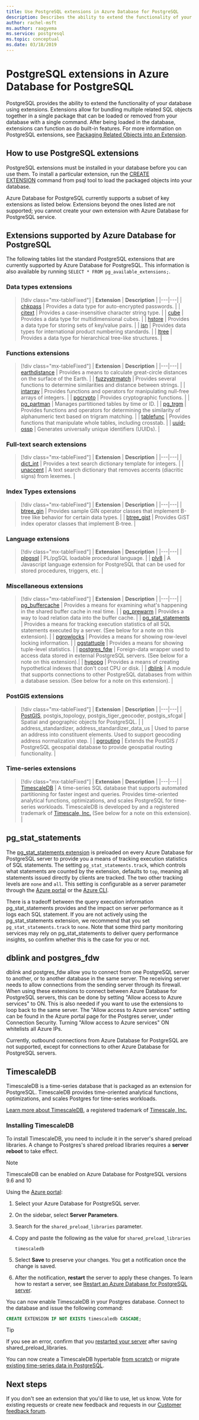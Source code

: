 ```yaml
---
title: Use PostgreSQL extensions in Azure Database for PostgreSQL
description: Describes the ability to extend the functionality of your database using extensions in Azure Database for PostgreSQL.
author: rachel-msft
ms.author: raagyema
ms.service: postgresql
ms.topic: conceptual
ms.date: 03/18/2019
---
```

# PostgreSQL extensions in Azure Database for PostgreSQL
PostgreSQL provides the ability to extend the functionality of your database using extensions. Extensions allow for bundling multiple related SQL objects together in a single package that can be loaded or removed from your database with a single command. After being loaded in the database, extensions can function as do built-in features. For more information on PostgreSQL extensions, see [Packaging Related Objects into an Extension](https://www.postgresql.org/docs/9.6/static/extend-extensions.html).

## How to use PostgreSQL extensions
PostgreSQL extensions must be installed in your database before you can use them. To install a particular extension, run the [CREATE EXTENSION](https://www.postgresql.org/docs/9.6/static/sql-createextension.html) command from psql tool to load the packaged objects into your database.

Azure Database for PostgreSQL currently supports a subset of key extensions as listed below. Extensions beyond the ones listed are not supported; you cannot create your own extension with Azure Database for PostgreSQL service.

## Extensions supported by Azure Database for PostgreSQL
The following tables list the standard PostgreSQL extensions that are currently supported by Azure Database for PostgreSQL. This information is also available by running `SELECT * FROM pg_available_extensions;`.

### Data types extensions

> [!div class="mx-tableFixed"]
> | **Extension** | **Description** |
> |---|---|
> | [chkpass](https://www.postgresql.org/docs/9.6/static/chkpass.html) | Provides a data type for auto-encrypted passwords. |
> | [citext](https://www.postgresql.org/docs/9.6/static/citext.html) | Provides a case-insensitive character string type. |
> | [cube](https://www.postgresql.org/docs/9.6/static/cube.html) | Provides a data type for multidimensional cubes. |
> | [hstore](https://www.postgresql.org/docs/9.6/static/hstore.html) | Provides a data type for storing sets of key/value pairs. |
> | [isn](https://www.postgresql.org/docs/9.6/static/isn.html) | Provides data types for international product numbering standards. |
> | [ltree](https://www.postgresql.org/docs/9.6/static/ltree.html) | Provides a data type for hierarchical tree-like structures. |

### Functions extensions

> [!div class="mx-tableFixed"]
> | **Extension** | **Description** |
> |---|---|
> | [earthdistance](https://www.postgresql.org/docs/9.6/static/earthdistance.html) | Provides a means to calculate great-circle distances on the surface of the Earth. |
> | [fuzzystrmatch](https://www.postgresql.org/docs/9.6/static/fuzzystrmatch.html) | Provides several functions to determine similarities and distance between strings. |
> | [intarray](https://www.postgresql.org/docs/9.6/static/intarray.html) | Provides functions and operators for manipulating null-free arrays of integers. |
> | [pgcrypto](https://www.postgresql.org/docs/9.6/static/pgcrypto.html) | Provides cryptographic functions. |
> | [pg\_partman](https://pgxn.org/dist/pg_partman/doc/pg_partman.html) | Manages partitioned tables by time or ID. |
> | [pg\_trgm](https://www.postgresql.org/docs/9.6/static/pgtrgm.html) | Provides functions and operators for determining the similarity of alphanumeric text based on trigram matching. |
> | [tablefunc](https://www.postgresql.org/docs/9.6/static/tablefunc.html) | Provides functions that manipulate whole tables, including crosstab. |
> | [uuid-ossp](https://www.postgresql.org/docs/9.6/static/uuid-ossp.html) | Generates universally unique identifiers (UUIDs). |

### Full-text search extensions

> [!div class="mx-tableFixed"]
> | **Extension** | **Description** |
> |---|---|
> | [dict\_int](https://www.postgresql.org/docs/9.6/static/dict-int.html) | Provides a text search dictionary template for integers. |
> | [unaccent](https://www.postgresql.org/docs/9.6/static/unaccent.html) | A text search dictionary that removes accents (diacritic signs) from lexemes. |

### Index Types extensions

> [!div class="mx-tableFixed"]
> | **Extension** | **Description** |
> |---|---|
> | [btree\_gin](https://www.postgresql.org/docs/9.6/static/btree-gin.html) | Provides sample GIN operator classes that implement B-tree like behavior for certain data types. |
> | [btree\_gist](https://www.postgresql.org/docs/9.6/static/btree-gist.html) | Provides GiST index operator classes that implement B-tree. |

### Language extensions

> [!div class="mx-tableFixed"]
> | **Extension** | **Description** |
> |---|---|
> | [plpgsql](https://www.postgresql.org/docs/9.6/static/plpgsql.html) | PL/pgSQL loadable procedural language. |
> | [plv8](https://plv8.github.io/) | A Javascript language extension for PostgreSQL that can be used for stored procedures, triggers, etc. |

### Miscellaneous extensions

> [!div class="mx-tableFixed"]
> | **Extension** | **Description** |
> |---|---|
> | [pg\_buffercache](https://www.postgresql.org/docs/9.6/static/pgbuffercache.html) | Provides a means for examining what's happening in the shared buffer cache in real time. |
> | [pg\_prewarm](https://www.postgresql.org/docs/9.6/static/pgprewarm.html) | Provides a way to load relation data into the buffer cache. |
> | [pg\_stat\_statements](https://www.postgresql.org/docs/9.6/static/pgstatstatements.html) | Provides a means for tracking execution statistics of all SQL statements executed by a server. (See below for a note on this extension). |
> | [pgrowlocks](https://www.postgresql.org/docs/9.6/static/pgrowlocks.html) | Provides a means for showing row-level locking information. |
> | [pgstattuple](https://www.postgresql.org/docs/9.6/static/pgstattuple.html) | Provides a means for showing tuple-level statistics. |
> | [postgres\_fdw](https://www.postgresql.org/docs/9.6/static/postgres-fdw.html) | Foreign-data wrapper used to access data stored in external PostgreSQL servers. (See below for a note on this extension).|
> | [hypopg](https://hypopg.readthedocs.io/en/latest/) | Provides a means of creating hypothetical indexes that don't cost CPU or disk. |
> | [dblink](https://www.postgresql.org/docs/current/dblink.html) | A module that supports connections to other PostgreSQL databases from within a database session. (See below for a note on this extension). |


### PostGIS extensions

> [!div class="mx-tableFixed"]
> | **Extension** | **Description** |
> |---|---|
> | [PostGIS](http://www.postgis.net/), postgis\_topology, postgis\_tiger\_geocoder, postgis\_sfcgal | Spatial and geographic objects for PostgreSQL. |
> | address\_standardizer, address\_standardizer\_data\_us | Used to parse an address into constituent elements. Used to support geocoding address normalization step. |
> | [pgrouting](https://pgrouting.org/) | Extends the PostGIS / PostgreSQL geospatial database to provide geospatial routing functionality. |


### Time-series extensions

> [!div class="mx-tableFixed"]
> | **Extension** | **Description** |
> |---|---|
> | [TimescaleDB](https://docs.timescale.com/latest) | A time-series SQL database that supports automated partitioning for faster ingest and queries. Provides time-oriented analytical functions, optimizations, and scales PostgreSQL for time-series workloads. TimescaleDB is developed by and a registered trademark of [Timescale, Inc.](https://www.timescale.com/) (See below for a note on this extension). |


## pg_stat_statements
The [pg\_stat\_statements extension](https://www.postgresql.org/docs/9.6/static/pgstatstatements.html) is preloaded on every Azure Database for PostgreSQL server to provide you a means of tracking execution statistics of SQL statements.
The setting `pg_stat_statements.track`, which controls what statements are counted by the extension, defaults to `top`, meaning all statements issued directly by clients are tracked. The two other tracking levels are `none` and `all`. This setting is configurable as a server parameter through the [Azure portal](https://docs.microsoft.com/azure/postgresql/howto-configure-server-parameters-using-portal) or the [Azure CLI](https://docs.microsoft.com/azure/postgresql/howto-configure-server-parameters-using-cli).

There is a tradeoff between the query execution information pg_stat_statements provides and the impact on server performance as it logs each SQL statement. If you are not actively using the pg_stat_statements extension, we recommend that you set `pg_stat_statements.track` to `none`. Note that some third party monitoring services may rely on pg_stat_statements to deliver query performance insights, so confirm whether this is the case for you or not.

## dblink and postgres_fdw
dblink and postgres_fdw allow you to connect from one PostgreSQL server to another, or to another database in the same server. The receiving server needs to allow connections from the sending server through its firewall. When using these extensions to connect between Azure Database for PostgreSQL servers, this can be done by setting "Allow access to Azure services" to ON. This is also needed if you want to use the extensions to loop back to the same server. The "Allow access to Azure services" setting can be found in the Azure portal page for the Postgres server, under Connection Security. Turning "Allow access to Azure services" ON whitelists all Azure IPs.

Currently, outbound connections from Azure Database for PostgreSQL are not supported, except for connections to other Azure Database for PostgreSQL servers.

## TimescaleDB
TimescaleDB is a time-series database that is packaged as an extension for PostgreSQL. TimescaleDB provides time-oriented analytical functions, optimizations, and scales Postgres for time-series workloads.

[Learn more about TimescaleDB](https://docs.timescale.com/latest), a registered trademark of [Timescale, Inc.](https://www.timescale.com/)

### Installing TimescaleDB
To install TimescaleDB, you need to include it in the server's shared preload libraries. A change to Postgres's shared preload libraries requires a **server reboot** to take effect.

> [!NOTE]
> TimescaleDB can be enabled on Azure Database for PostgreSQL versions 9.6 and 10

Using the [Azure portal](https://portal.azure.com/):

1. Select your Azure Database for PostgreSQL server.

2. On the sidebar, select **Server Parameters**.

3. Search for the `shared_preload_libraries` parameter.

4. Copy and paste the following as the value for `shared_preload_libraries`
   ```
   timescaledb
   ```

5. Select **Save** to preserve your changes. You get a notification once the change is saved. 

6. After the notification, **restart** the server to apply these changes. To learn how to restart a server, see [Restart an Azure Database for PostgreSQL server](howto-restart-server-portal.md).


You can now enable TimescaleDB in your Postgres database. Connect to the database and issue the following command:
```sql
CREATE EXTENSION IF NOT EXISTS timescaledb CASCADE;
```
> [!TIP]
> If you see an error, confirm that you [restarted your server](howto-restart-server-portal.md) after saving shared_preload_libraries. 

You can now create a TimescaleDB hypertable [from scratch](https://docs.timescale.com/getting-started/creating-hypertables) or migrate [existing time-series data in PostgreSQL](https://docs.timescale.com/getting-started/migrating-data).


## Next steps
If you don't see an extension that you'd like to use, let us know. Vote for existing requests or create new feedback and requests in our [Customer feedback forum](https://feedback.azure.com/forums/597976-azure-database-for-postgresql).
